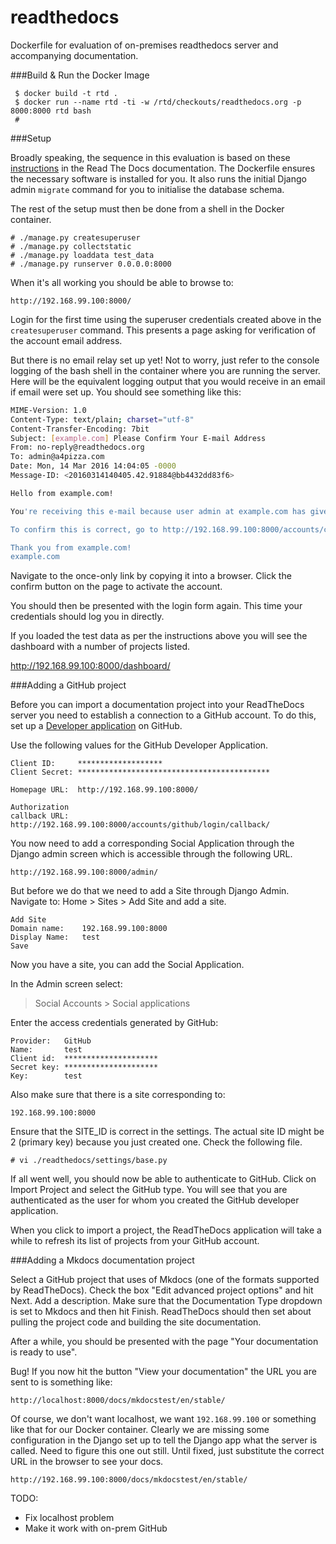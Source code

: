 readthedocs
===========

Dockerfile for evaluation of on-premises readthedocs server and accompanying documentation.

###Build & Run the Docker Image

     $ docker build -t rtd .
     $ docker run --name rtd -ti -w /rtd/checkouts/readthedocs.org -p 8000:8000 rtd bash
     #

###Setup

Broadly speaking, the sequence in this evaluation is based on these [instructions](http://docs.readthedocs.org/en/latest/install.html) in the Read The Docs documentation.  The Dockerfile ensures the necessary software is installed for you.  It also runs the initial Django admin `migrate` command for you to initialise the database schema.  

The rest of the setup must then be done from a shell in the Docker container.

    # ./manage.py createsuperuser
    # ./manage.py collectstatic
    # ./manage.py loaddata test_data
    # ./manage.py runserver 0.0.0.0:8000

When it's all working you should be able to browse to:

    http://192.168.99.100:8000/
    
Login for the first time using the superuser credentials created above in the `createsuperuser` command.  This presents a page asking for verification of the account email address.

But there is no email relay set up yet! Not to worry, just refer to the console logging of the bash shell in the container where you are running the server.  Here will be the equivalent logging output that you would receive in an email if email were set up.  You should see something like this:

```bash
MIME-Version: 1.0
Content-Type: text/plain; charset="utf-8"
Content-Transfer-Encoding: 7bit
Subject: [example.com] Please Confirm Your E-mail Address
From: no-reply@readthedocs.org
To: admin@a4pizza.com
Date: Mon, 14 Mar 2016 14:04:05 -0000
Message-ID: <20160314140405.42.91884@bb4432dd83f6>

Hello from example.com!

You're receiving this e-mail because user admin at example.com has given yours as an e-mail address to connect their account.

To confirm this is correct, go to http://192.168.99.100:8000/accounts/confirm-email/iodpdgfb78ctosoiw0qluymwgbrwfnhf5va9xyy0bbxveuwacf3wuhdxhh8huiii/

Thank you from example.com!
example.com
```

Navigate to the once-only link by copying it into a browser. Click the confirm button on the page to activate the account.

You should then be presented with the login form again.  This time your credentials should log you in directly.  

If you loaded the test data as per the instructions above you will see the dashboard with a number of projects listed.
    
http://192.168.99.100:8000/dashboard/


###Adding a GitHub project

Before you can import a documentation project into your ReadTheDocs server you need to establish a connection to a GitHub account.  To do this, set up a [Developer application](https://github.com/settings/applications/new) on GitHub.  

Use the following values for the GitHub Developer Application.

```
Client ID:     *******************
Client Secret: *******************************************

Homepage URL:  http://192.168.99.100:8000/

Authorization 
callback URL:  http://192.168.99.100:8000/accounts/github/login/callback/
```

You now need to add a corresponding Social Application through the Django admin screen which is accessible through the following URL.

    http://192.168.99.100:8000/admin/   
    
But before we do that we need to add a Site through Django Admin.  Navigate to:
Home > Sites > Add Site and add a site.

    Add Site
    Domain name:    192.168.99.100:8000
    Display Name:   test
    Save
    
Now you have a site, you can add the Social Application.         
    
In the Admin screen select:

>   Social Accounts > Social applications        

Enter the access credentials generated by GitHub:

    Provider:   GitHub
    Name:       test
    Client id:  *********************
    Secret key: *********************
    Key:        test
     
Also make sure that there is a site corresponding to:

    192.168.99.100:8000
    
Ensure that the SITE_ID is correct in the settings.  The actual site ID might be 2 (primary key) because you just created one.  Check the following file.

    # vi ./readthedocs/settings/base.py

If all went well, you should now be able to authenticate to GitHub.  Click on Import Project and select the GitHub type.  You will see that you are authenticated as the user for whom you created the GitHub developer application.

When you click to import a project, the ReadTheDocs application will take a while to refresh its list of projects from your GitHub account.

###Adding a Mkdocs documentation project

Select a GitHub project that uses of Mkdocs (one of the formats supported by ReadTheDocs).  Check the box "Edit advanced project options" and hit Next.  Add a  description.  Make sure that the Documentation Type dropdown is set to Mkdocs and then hit Finish.  ReadTheDocs should then set about pulling the project code and building the site documentation.

After a while, you should be presented with the page "Your documentation is ready to use".

Bug!  If you now hit the button "View your documentation" the URL you are sent to is something like:

    http://localhost:8000/docs/mkdocstest/en/stable/
    
Of course, we don't want localhost, we want `192.168.99.100` or something like that for our Docker container.  Clearly we are missing some configuration in the Django set up to tell the Django app what the server is called.  Need to figure this one out still.  Until fixed, just substitute the correct URL in the browser to see your docs.

    http://192.168.99.100:8000/docs/mkdocstest/en/stable/
    
TODO:

* Fix localhost problem
* Make it work with on-prem GitHub

